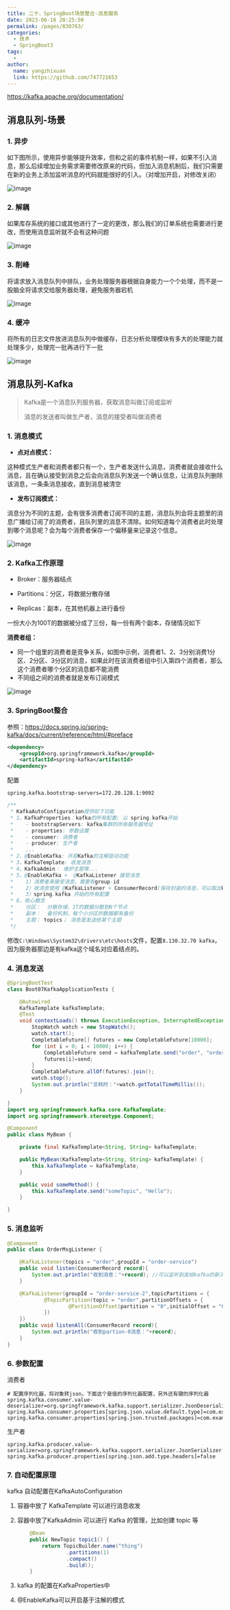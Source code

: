 ```yaml
---
title: 二十、SpringBoot场景整合-消息服务
date: 2023-06-16 20:25:50
permalink: /pages/830763/
categories:
  - 技术
  - SpringBoot3
tags:
  - 
author: 
  name: yangzhixuan
  link: https://github.com/747721653
---
```

https://kafka.apache.org/documentation/

## 消息队列-场景

### 1. 异步

如下图所示，使用异步能够提升效率，但和之前的事件机制一样，如果不引入消息，那么后续增加业务需求需要修改原来的代码，但加入消息机制后，我们只需要在新的业务上添加监听消息的代码就能很好的引入。（对增加开启，对修改关闭）

![image](https://cdn.statically.io/gh/747721653/picx-images-hosting@master/springboot/image.3x0m40txxoe.webp)



### 2. 解耦

如果库存系统的接口或其他进行了一定的更改，那么我们的订单系统也需要进行更改，而使用消息监听就不会有这种问题

![image](https://cdn.statically.io/gh/747721653/picx-images-hosting@master/springboot/image.5xcp8trf88g0.webp)





### 3. 削峰

将请求放入消息队列中排队，业务处理服务器根据自身能力一个个处理，而不是一股脑全将请求交给服务器处理，避免服务器宕机

![image](https://cdn.statically.io/gh/747721653/picx-images-hosting@master/springboot/image.5h34w0x54ps0.webp)



### 4. 缓冲

将所有的日志文件放进消息队列中做缓存，日志分析处理模块有多大的处理能力就处理多少，处理完一批再进行下一批

![image](https://cdn.statically.io/gh/747721653/picx-images-hosting@master/springboot/image.3albfb0fcmu0.webp)





## 消息队列-Kafka

> Kafka是一个消息队列服务器，获取消息叫做订阅或监听
>
> 消息的发送者叫做生产者，消息的接受者叫做消费者

### 1. 消息模式

* **点对点模式：**

这种模式生产者和消费者都只有一个，生产者发送什么消息，消费者就会接收什么消息，且在确认接受到消息之后会向消息队列发送一个确认信息，让消息队列删除该消息，一条条消息接收，直到消息被清空

* **发布订阅模式：**

消息分为不同的主题，会有很多消费者订阅不同的主题，消息队列会将主题里的消息广播给订阅了的消费者，且队列里的消息不清除。如何知道每个消费者此时处理到哪个消息呢？会为每个消费者保存一个偏移量来记录这个信息。

![image](https://cdn.statically.io/gh/747721653/picx-images-hosting@master/springboot/image.95dmsp7zxdk.webp)



### 2. Kafka工作原理

* Broker：服务器结点

* Partitions：分区，将数据分散存储

* Replicas：副本，在其他机器上进行备份

一份大小为100T的数据被分成了三份，每一份有两个副本，存储情况如下

**消费者组：**

* 同一个组里的消费者是竞争关系，如图中示例，消费者1、2、3分别消费1分区、2分区、3分区的消息，如果此时在该消费者组中引入第四个消费者，那么这个消费者哪个分区的消息都不能消费
* 不同组之间的消费者就是发布订阅模式

![image](https://cdn.statically.io/gh/747721653/picx-images-hosting@master/springboot/image.6g4uq898dy80.webp)





### 3. SpringBoot整合

参照：https://docs.spring.io/spring-kafka/docs/current/reference/html/#preface

```xml
<dependency>
    <groupId>org.springframework.kafka</groupId>
    <artifactId>spring-kafka</artifactId>
</dependency>
```



配置

```properties
spring.kafka.bootstrap-servers=172.20.128.1:9092
```

```java
/**
 * KafkaAutoConfiguration提供如下功能
 * 1、KafkaProperties：kafka的所有配置; 以 spring.kafka开始
 *    - bootstrapServers: kafka集群的所有服务器地址
 *    - properties: 参数设置
 *    - consumer: 消费者
 *    - producer: 生产者
 *    ...
 * 2、@EnableKafka: 开启Kafka的注解驱动功能
 * 3、KafkaTemplate: 收发消息
 * 4、KafkaAdmin： 维护主题等...
 * 5、@EnableKafka +  @KafkaListener 接受消息
 *    1）消费者来接受消息，需要有group-id
 *    2）收消息使用 @KafkaListener + ConsumerRecord(保存封装的消息，可以取出key、value)
 *    3）spring.kafka 开始的所有配置
 * 6、核心概念
 *    分区：  分散存储，1T的数据分散到N个节点
 *    副本：  备份机制，每个小分区的数据都有备份
 *    主题： topics； 消息是发送给某个主题
 */
```



修改`C:\Windows\System32\drivers\etc\hosts`文件，配置`8.130.32.70 kafka`，因为服务器那边是有kafka这个域名对应着结点的。

### 4. 消息发送

```java
@SpringBootTest
class Boot07KafkaApplicationTests {

    @Autowired
    KafkaTemplate kafkaTemplate;
    @Test
    void contextLoads() throws ExecutionException, InterruptedException {
        StopWatch watch = new StopWatch();
        watch.start();
        CompletableFuture[] futures = new CompletableFuture[10000];
        for (int i = 0; i < 10000; i++) {
            CompletableFuture send = kafkaTemplate.send("order", "order.create."+i, "订单创建了："+i);
            futures[i]=send;
        }
        CompletableFuture.allOf(futures).join();
        watch.stop();
        System.out.println("总耗时："+watch.getTotalTimeMillis());
    }

}
import org.springframework.kafka.core.KafkaTemplate;
import org.springframework.stereotype.Component;

@Component
public class MyBean {

    private final KafkaTemplate<String, String> kafkaTemplate;

    public MyBean(KafkaTemplate<String, String> kafkaTemplate) {
        this.kafkaTemplate = kafkaTemplate;
    }

    public void someMethod() {
        this.kafkaTemplate.send("someTopic", "Hello");
    }

}
```

### 5. 消息监听

```java
@Component
public class OrderMsgListener {

    @KafkaListener(topics = "order",groupId = "order-service")
    public void listen(ConsumerRecord record){
        System.out.println("收到消息："+record); //可以监听到发给kafka的新消息，以前的拿不到
    }

    @KafkaListener(groupId = "order-service-2",topicPartitions = {
            @TopicPartition(topic = "order",partitionOffsets = {
                    @PartitionOffset(partition = "0",initialOffset = "0")
            })
    })
    public void listenAll(ConsumerRecord record){
        System.out.println("收到partion-0消息："+record);
    }
}
```

### 6. 参数配置

消费者

```properties
# 配置序列化器，将对象转json，下面这个是值的序列化器配置，另外还有键的序列化器
spring.kafka.consumer.value-deserializer=org.springframework.kafka.support.serializer.JsonDeserializer
spring.kafka.consumer.properties[spring.json.value.default.type]=com.example.Invoice
spring.kafka.consumer.properties[spring.json.trusted.packages]=com.example.main,com.example.another
```



生产者

```properties
spring.kafka.producer.value-serializer=org.springframework.kafka.support.serializer.JsonSerializer
spring.kafka.producer.properties[spring.json.add.type.headers]=false
```

### 7. 自动配置原理

kafka 自动配置在KafkaAutoConfiguration

1. 容器中放了 KafkaTemplate 可以进行消息收发

2. 容器中放了KafkaAdmin 可以进行 Kafka 的管理，比如创建 topic 等

   ```java
       @Bean
       public NewTopic topic1() {
           return TopicBuilder.name("thing")
                   .partitions(1)
                   .compact()
                   .build();
       }
   ```

3. kafka 的配置在KafkaProperties中

4. @EnableKafka可以开启基于注解的模式